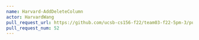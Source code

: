 ```yaml
---
name: Harvard-AddDeleteColumn
actor: HarvardWang
pull_request_url: https://github.com/ucsb-cs156-f22/team03-f22-5pm-3/pull/52
pull_request_num: 52
---
```

